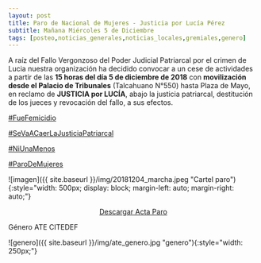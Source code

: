 ```yaml
---
layout: post
title: Paro de Nacional de Mujeres - Justicia por Lucía Pérez
subtitle: Mañana Miércoles 5 de Diciembre
tags: [posteo,noticias_generales,noticias_locales,gremiales,genero]
---
```



A raíz del Fallo Vergonzoso del Poder Judicial Patriarcal por el crimen de Lucia nuestra organización ha decidido convocar a un cese de actividades a partir de las **15 horas del día 5 de diciembre de 2018** con **movilización desde el Palacio de Tribunales** (Talcahuano
N°550) hasta Plaza de Mayo, en reclamo de **JUSTICIA por LUCÍA**, abajo la justicia patriarcal, destitución de los jueces y revocación del fallo, a sus efectos.



[#FueFemicidio](https://twitter.com/hashtag/FueFemicidio)

[#SeVaACaerLaJusticiaPatriarcal](https://twitter.com/hashtag/SeVaACaerLaJusticiaPatriarcal)

[#NiUnaMenos](https://twitter.com/hashtag/NiUnaMenos)

[#ParoDeMujeres](https://twitter.com/hashtag/ParoDeMujeres)

![imagen]({{ site.baseurl }}/img/20181204_marcha.jpeg "Cartel paro"){:style="width: 500px; display: block; margin-left: auto; margin-right: auto;"}


<center>
<a href="{{ site.baseurl }}/docs/20181205_Acta_Paro_Mujeres_5-12-18.pdf" class="btn btn-primary btn-lg" role="button">
Descargar Acta Paro
</a>
</center>


Género ATE CITEDEF


![genero]({{ site.baseurl }}/img/ate_genero.jpg "genero"){:style="width: 250px;"}

